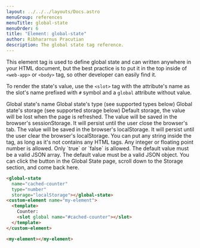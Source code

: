 ```yaml
---
layout: ../../../layouts/Docs.astro
menuGroup: references
menuTitle: global-state
menuOrder: 6
title: "Element: global-state"
author: Ribhararnus Pracutian
description: The global state tag reference.
---
```


This element tag is used to define global state and can written anywhere in your HTML document, but the best practice is to put it in the top inside of `<web-app>` or `<body>` tag, so other developer can easily find it.

To render the state's value, use the `<slot>` tag with the attribute's name as the slot's name prefixed with `#` symbol and a `global` attribute without value.

<ref-section title="Attributes">
  <ref-item-def name="name">
    Global state's name
  </ref-item-def>
  <ref-item-def name="type">
    Global state's type (see supported types below)
  </ref-item-def>
  <ref-item-def name="type">
    Global state's storage (see supported storage below)
  </ref-item-def>
</ref-section>

<ref-section title="Supported Storage">
  <ref-item-def name="memory">
    Default storage, the value will be lost when the page is refreshed.
  </ref-item-def>
  <ref-item-def name="sessionStorage">
    The value will be saved in the browser's sessionStorage. It will persist until the user close the browser's tab.
  </ref-item-def>
  <ref-item-def name="localStorage">
    The value will be saved in the browser's localStorage. It will persist until the user clear the browser's localStorage.
  </ref-item-def>
</ref-section>

<ref-section title="Supported Types">
  <ref-item-def name="string">
    You can put any string inside the tag, as long as it's not contains any HTML tags.
  </ref-item-def>
  <ref-item-def name="number">
    Any integer or floating point number is allowed.
  </ref-item-def>
  <ref-item-def name="boolean">
    Only `true` or `false` is allowed.
  </ref-item-def>
  <ref-item-def name="array">
    The default value must be a valid JSON array.
  </ref-item-def>
  <ref-item-def name="object">
    The default value must be a valid JSON object.
  </ref-item-def>
</ref-section>

<ref-section title="Example">
  You can click the button in the <anchor-link href="/docs/learn/global-states">Global State</anchor-link> page, scroll down to the Storage section, and come back here.
</ref-section>

```html
<global-state
  name="cached-counter"
  type="number"
  storage="localStorage"></global-state>
<custom-element name="my-element">
  <template>
    Counter:
    <slot global name="#cached-counter"></slot>
  </template>
</custom-element>

<my-element></my-element>
```

<global-state name="cached-counter" type="number" storage="localStorage"></global-state>
<custom-element name="my-element">
<template>
Counter: <slot global name="#cached-counter"></slot>
</template>
</custom-element>

<realm-demo>
  <my-element></my-element>
</realm-demo>
